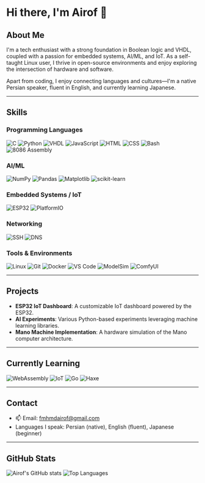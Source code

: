 # Hi there, I'm Airof 👋

## About Me
I'm a tech enthusiast with a strong foundation in Boolean logic and VHDL, coupled with a passion for embedded systems, AI/ML, and IoT. As a self-taught Linux user, I thrive in open-source environments and enjoy exploring the intersection of hardware and software.

Apart from coding, I enjoy connecting languages and cultures—I'm a native Persian speaker, fluent in English, and currently learning Japanese.

---

## Skills

### Programming Languages
![C](https://img.shields.io/badge/C-00599C?style=for-the-badge&logo=c&logoColor=white)
![Python](https://img.shields.io/badge/Python-3776AB?style=for-the-badge&logo=python&logoColor=white)
![VHDL](https://img.shields.io/badge/VHDL-Logic%20Design-purple?style=for-the-badge)
![JavaScript](https://img.shields.io/badge/JavaScript-F7DF1E?style=for-the-badge&logo=javascript&logoColor=black)
![HTML](https://img.shields.io/badge/HTML-E34F26?style=for-the-badge&logo=html5&logoColor=white)
![CSS](https://img.shields.io/badge/CSS-1572B6?style=for-the-badge&logo=css3&logoColor=white)
![Bash](https://img.shields.io/badge/Bash-4EAA25?style=for-the-badge&logo=gnu-bash&logoColor=white)
![8086 Assembly](https://img.shields.io/badge/8086_Assembly-Memory%20Mgmt-blue?style=for-the-badge)

### AI/ML
![NumPy](https://img.shields.io/badge/NumPy-013243?style=for-the-badge&logo=numpy&logoColor=white)
![Pandas](https://img.shields.io/badge/Pandas-150458?style=for-the-badge&logo=pandas&logoColor=white)
![Matplotlib](https://img.shields.io/badge/Matplotlib-Data_Viz-blue?style=for-the-badge)
![scikit-learn](https://img.shields.io/badge/Scikit--Learn-F7931E?style=for-the-badge&logo=scikit-learn&logoColor=white)

### Embedded Systems / IoT
![ESP32](https://img.shields.io/badge/ESP32-IoT-orange?style=for-the-badge)
![PlatformIO](https://img.shields.io/badge/PlatformIO-Code-orange?style=for-the-badge&logo=platformio&logoColor=white)

### Networking
![SSH](https://img.shields.io/badge/SSH-Encryption-green?style=for-the-badge&logo=openssh&logoColor=white)
![DNS](https://img.shields.io/badge/DNS-Network-blue?style=for-the-badge)

### Tools & Environments
![Linux](https://img.shields.io/badge/Linux-FCC624?style=for-the-badge&logo=linux&logoColor=black)
![Git](https://img.shields.io/badge/Git-F05032?style=for-the-badge&logo=git&logoColor=white)
![Docker](https://img.shields.io/badge/Docker-2496ED?style=for-the-badge&logo=docker&logoColor=white)
![VS Code](https://img.shields.io/badge/VS_Code-0078D4?style=for-the-badge&logo=visual-studio-code&logoColor=white)
![ModelSim](https://img.shields.io/badge/ModelSim-Simulation-orange?style=for-the-badge)
![ComfyUI](https://img.shields.io/badge/ComfyUI-UX-blue?style=for-the-badge)

---

## Projects
- **ESP32 IoT Dashboard**: A customizable IoT dashboard powered by the ESP32.
- **AI Experiments**: Various Python-based experiments leveraging machine learning libraries.
- **Mano Machine Implementation**: A hardware simulation of the Mano computer architecture.

---

## Currently Learning
![WebAssembly](https://img.shields.io/badge/WebAssembly-654FF0?style=for-the-badge&logo=webassembly&logoColor=white)
![IoT](https://img.shields.io/badge/IoT-ESP32-green?style=for-the-badge&logo=esp32&logoColor=white)
![Go](https://img.shields.io/badge/Go-00ADD8?style=for-the-badge&logo=go&logoColor=white)
![Haxe](https://img.shields.io/badge/Haxe-EA8220?style=for-the-badge&logo=haxe&logoColor=white)

---

## Contact
- 📫 Email: [fmhmdairof@gmail.com](mailto:fmhmdairof@gmail.com)
- Languages I speak: Persian (native), English (fluent), Japanese (beginner)

---

## GitHub Stats
![Airof's GitHub stats](https://github-readme-stats.vercel.app/api?username=Airof&show_icons=true&theme=radical)
![Top Languages](https://github-readme-stats.vercel.app/api/top-langs/?username=Airof&layout=compact&theme=radical)
